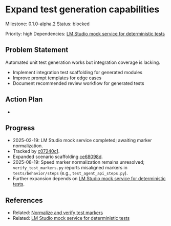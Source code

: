 # Expand test generation capabilities
Milestone: 0.1.0-alpha.2
Status: blocked

Priority: high
Dependencies: [LM Studio mock service for deterministic tests](archived/LM-Studio-mock-service-for-deterministic-tests.md)

## Problem Statement
<description>



Automated unit test generation works but integration coverage is lacking.

- Implement integration test scaffolding for generated modules
- Improve prompt templates for edge cases
- Document recommended review workflow for generated tests

## Action Plan
- <tasks>

## Progress
- 2025-02-19: LM Studio mock service completed; awaiting marker normalization.
- Tracked by [c07240c1](../commit/c07240c1).
- Expanded scenario scaffolding [ce68098d](../commit/ce68098d).
- 2025-08-19: Speed marker normalization remains unresolved; `verify_test_markers.py` reports misaligned markers in `tests/behavior/steps` (e.g., `test_agent_api_steps.py`).
- Further expansion depends on [LM Studio mock service for deterministic tests](archived/LM-Studio-mock-service-for-deterministic-tests.md).

## References

- Related: [Normalize and verify test markers](archived/Normalize-and-verify-test-markers.md)
- Related: [LM Studio mock service for deterministic tests](archived/LM-Studio-mock-service-for-deterministic-tests.md)
